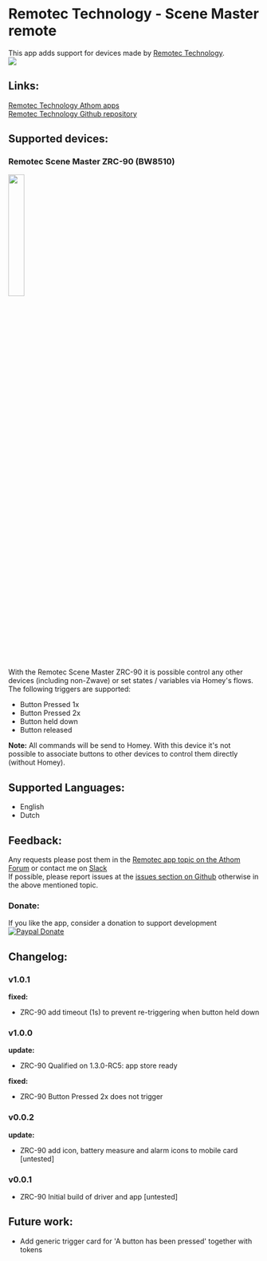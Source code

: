 # Remotec Technology - Scene Master remote
This app adds support for devices made by [Remotec Technology](http://www.remotec.com.hk).  
<a href="https://github.com/TedTolboom/hk.com.remotec">
  <img src="https://raw.githubusercontent.com/TedTolboom/hk.com.remotec/master/assets/images/small.jpg">
</a>  

## Links:
[Remotec Technology Athom apps](https://apps.athom.com/app/hk.com.remotec)                    
[Remotec Technology Github repository](https://github.com/TedTolboom/hk.com.remotec)   

## Supported devices:
### Remotec Scene Master ZRC-90 (BW8510)
<a href="https://github.com/TedTolboom/hk.com.remotec">
  <img src="https://rawgit.com/TedTolboom/hk.com.remotec/master/drivers/ZRC-90/assets/icon.svg" width="25%" height="25%">
</a>  

With the Remotec Scene Master ZRC-90 it is possible control any other devices (including non-Zwave) or set states / variables via Homey's flows. The following triggers are supported:  

* Button Pressed 1x   
* Button Pressed 2x     
* Button held down     
* Button released    

**Note:** All commands will be send to Homey. With this device it's not possible to associate buttons to other devices to control them directly (without Homey).   

## Supported Languages:
* English   
* Dutch    

## Feedback:
Any requests please post them in the [Remotec app topic on the Athom Forum](https://forum.athom.com/discussion/3113/) or contact me on [Slack](https://athomcommunity.slack.com/team/tedtolboom)    
If possible, please report issues at the [issues section on Github](https://github.com/TedTolboom/hk.com.remotec/issues) otherwise in the above mentioned topic.     

### Donate:
If you like the app, consider a donation to support development    
[![Paypal Donate](https://www.paypalobjects.com/en_US/NL/i/btn/btn_donateCC_LG.gif)](https://www.paypal.com/cgi-bin/webscr?cmd=_donations&business=5JCN4Q3XSBTBJ&lc=NL&item_name=Athom%20Homey%20apps&item_number=Remotec%20Technologies%20app&currency_code=EUR&bn=PP%2dDonationsBF%3abtn_donateCC_LG%2egif%3aNonHosted)

## Changelog:
### v1.0.1
**fixed:**      
* ZRC-90 add timeout (1s) to prevent re-triggering when button held down  

### v1.0.0
**update:**      
* ZRC-90 Qualified on 1.3.0-RC5: app store ready   

**fixed:**
* ZRC-90 Button Pressed 2x does not trigger   

### v0.0.2
**update:**      
* ZRC-90 add icon, battery measure and alarm icons to mobile card [untested]

### v0.0.1    
* ZRC-90 Initial build of driver and app [untested]   

## Future work:
* Add generic trigger card for 'A button has been pressed' together with tokens   
